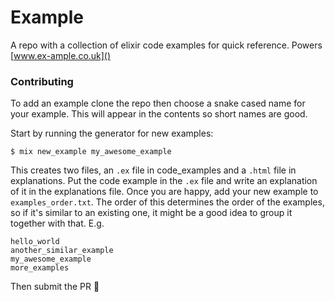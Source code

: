 # Example

A repo with a collection of elixir code examples for quick reference. Powers [www.ex-ample.co.uk]()

### Contributing

To add an example clone the repo then choose a snake cased name for your example. This will appear in the contents so short names are good.

Start by running the generator for new examples:
```
$ mix new_example my_awesome_example
```

This creates two files, an `.ex` file in code_examples and a `.html` file in explanations. Put the code example in the `.ex` file and write an explanation of it in the explanations file. Once you are happy, add your new example to `examples_order.txt`. The order of this determines the order of the examples, so if it's similar to an existing one, it might be a good idea to group it together with that.
E.g.

```
hello_world
another_similar_example
my_awesome_example
more_examples
```
Then submit the PR :tada:
